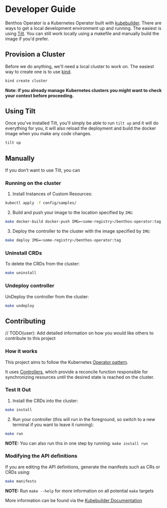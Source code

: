 # Developer Guide

Benthos Operator is a Kubernetes Operator built with [kubebuilder](https://github.com/kubernetes-sigs/kubebuilder). There are ways to get a local development environment up and running. The easiest is using [Tilt](https://tilt.dev/). You can still work locally using a makefile and manually build the image if you'd prefer.

## Provision a Cluster

Before we do anything, we'll need a local cluster to work on. The easiest way to create one is to use [kind](https://kind.sigs.k8s.io/docs/user/quick-start/).

```bash
kind create cluster
```

**Note: if you already manage Kubernetes clusters you might want to check your context before proceeding.**

## Using Tilt

Once you've installed Tilt, you'll simply be able to run `tilt up` and it will do everything for you, it will also reload the deployment and build the docker image when you make any code changes.

```bash
tilt up
```

## Manually

If you don't want to use Tilt, you can

### Running on the cluster

1. Install Instances of Custom Resources:

```sh
kubectl apply -f config/samples/
```

2. Build and push your image to the location specified by `IMG`:

```sh
make docker-build docker-push IMG=<some-registry>/benthos-operator:tag
```

3. Deploy the controller to the cluster with the image specified by `IMG`:

```sh
make deploy IMG=<some-registry>/benthos-operator:tag
```

### Uninstall CRDs

To delete the CRDs from the cluster:

```sh
make uninstall
```

### Undeploy controller

UnDeploy the controller from the cluster:

```sh
make undeploy
```

## Contributing

// TODO(user): Add detailed information on how you would like others to contribute to this project

### How it works

This project aims to follow the Kubernetes [Operator pattern](https://kubernetes.io/docs/concepts/extend-kubernetes/operator/).

It uses [Controllers](https://kubernetes.io/docs/concepts/architecture/controller/),
which provide a reconcile function responsible for synchronizing resources until the desired state is reached on the cluster.

### Test It Out

1. Install the CRDs into the cluster:

```sh
make install
```

2. Run your controller (this will run in the foreground, so switch to a new terminal if you want to leave it running):

```sh
make run
```

**NOTE:** You can also run this in one step by running: `make install run`

### Modifying the API definitions

If you are editing the API definitions, generate the manifests such as CRs or CRDs using:

```sh
make manifests
```

**NOTE:** Run `make --help` for more information on all potential `make` targets

More information can be found via the [Kubebuilder Documentation](https://book.kubebuilder.io/introduction.html)
